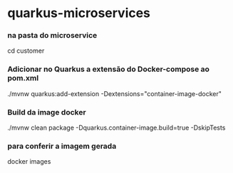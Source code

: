 # quarkus-microservices
### na pasta do microservice
cd customer
### Adicionar no Quarkus a extensão do Docker-compose ao pom.xml
./mvnw quarkus:add-extension -Dextensions="container-image-docker"

### Build da image docker
./mvnw clean package -Dquarkus.container-image.build=true -DskipTests

### para conferir a imagem gerada
docker images

